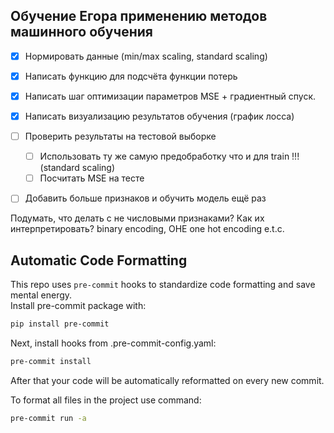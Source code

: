 ## Обучение Егора применению методов машинного обучения

- [x] Нормировать данные (min/max scaling, standard scaling)
- [x] Написать функцию для подсчёта функции потерь
- [x] Написать шаг оптимизации параметров MSE + градиентный спуск.

- [x] Написать визуализацию результатов обучения (график лосса)
- [ ] Проверить результаты на тестовой выборке
  - [ ] Использовать ту же самую предобработку что и для train !!! (standard scaling)
  - [ ] Посчитать MSE на тесте

- [ ] Добавить больше признаков и обучить модель ещё раз


Подумать, что делать с не числовыми признаками? Как их интерпретировать?
binary encoding, OHE one hot encoding e.t.c.

## Automatic Code Formatting
This repo uses `pre-commit` hooks to standardize code formatting and save mental energy.<br>
Install pre-commit package with:
```bash
pip install pre-commit
```
Next, install hooks from .pre-commit-config.yaml:
```bash
pre-commit install
```
After that your code will be automatically reformatted on every new commit.<br>

To format all files in the project use command:
```bash
pre-commit run -a
```
